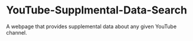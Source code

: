# YouTube-Supplmental-Data-Search
A webpage that provides supplemental data about any given YouTube channel.
